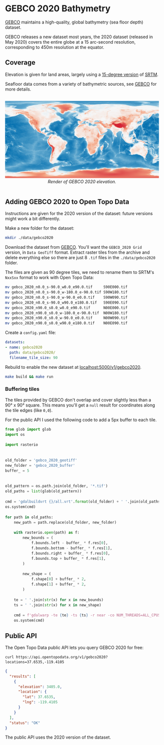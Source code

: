 # GEBCO 2020 Bathymetry

[GEBCO](https://www.gebco.net/) maintains a high-quality, global bathymetry (sea floor depth) dataset.

GEBCO releases a new dataset most years, the 2020 dataset (released in May 2020) covers the entire globe at a 15 arc-second resolution, corresponding to 450m resolution at the equator.

## Coverage

Elevation is given for land areas, largely using a [15-degree version](https://topex.ucsd.edu/WWW_html/srtm15_plus.html) of [SRTM](/datasets/srtm/).

Seafloor data comes from a variety of bathymetric sources, see [GEBCO](https://www.gebco.net/data_and_products/gridded_bathymetry_data/) for more details.

<p style="text-align:center; padding: 1rem 0">
  <img src="/img/gebco-2020.png" alt="GEBCO 2020 elevation render.">
  <br>
  <em>Render of GEBCO 2020 elevation.</em>
</p>



## Adding GEBCO 2020 to Open Topo Data

Instructions are given for the 2020 version of the dataset: future versions might work a bit differently.

Make a new folder for the dataset:

```bash
mkdir ./data/gebco2020
```

Download the dataset from [GEBCO](https://www.gebco.net/data_and_products/gridded_bathymetry_data/). You'll want the `GEBCO_2020 Grid` version, in `Data GeoTiff` format. Extract raster tiles from the archive and delete everything else so there are just 8 `.tif` files in the `./data/gebco2020` folder.

The files are given as 90 degree tiles, we need to rename them to SRTM's `NxxSxx` format to work with Open Topo Data:
```bash
mv gebco_2020_n0.0_s-90.0_w0.0_e90.0.tif     S90E000.tif
mv gebco_2020_n0.0_s-90.0_w-180.0_e-90.0.tif S90W180.tif
mv gebco_2020_n0.0_s-90.0_w-90.0_e0.0.tif    S90W090.tif
mv gebco_2020_n0.0_s-90.0_w90.0_e180.0.tif   S90E090.tif
mv gebco_2020_n90.0_s0.0_w0.0_e90.0.tif      N00E000.tif
mv gebco_2020_n90.0_s0.0_w-180.0_e-90.0.tif  N00W180.tif
mv gebco_2020_n90.0_s0.0_w-90.0_e0.0.tif     N00W090.tif
mv gebco_2020_n90.0_s0.0_w90.0_e180.0.tif    N00E090.tif
```

Create a `config.yaml` file:

```yaml
datasets:
- name: gebco2020
  path: data/gebco2020/
  filename_tile_size: 90
```

Rebuild to enable the new dataset at [localhost:5000/v1/gebco2020](http://localhost:5000/v1/gebco2020?locations=37.653512,-119.410503).

```bash
make build && make run
```

### Buffering tiles

The tiles provided by GEBCO don't overlap and cover slightly less than a 90° x 90° square. This means you'll get a `null` result for coordinates along the tile edges (like `0,0`). 

For the public API I used the following code to add a 5px buffer to each tile.


```python
from glob import glob
import os

import rasterio


old_folder = 'gebco_2020_geotiff'
new_folder = 'gebco_2020_buffer'
buffer_ = 5


old_pattern = os.path.join(old_folder, '*.tif')
old_paths = list(glob(old_pattern))

cmd = 'gdalbuildvrt {}/all.vrt'.format(old_folder) + ' '.join(old_paths)
os.system(cmd)

for path in old_paths:
    new_path = path.replace(old_folder, new_folder)
    
    with rasterio.open(path) as f:
        new_bounds = (
            f.bounds.left - buffer_ * f.res[0],
            f.bounds.bottom - buffer_ * f.res[1],
            f.bounds.right + buffer_ * f.res[0],
            f.bounds.top + buffer_ * f.res[1],
        )

        new_shape = (
            f.shape[0] + buffer_ * 2,
            f.shape[1] + buffer_ * 2,
        )
    
    te = ' '.join(str(x) for x in new_bounds)
    ts = ' '.join(str(x) for x in new_shape)
    
    cmd = f'gdalwarp -te {te} -ts {ts} -r near -co NUM_THREADS=ALL_CPUS -co COMPRESS=DEFLATE  -co PREDICTOR=2 -co BIGTIFF=yes {old_folder}/all.vrt {new_path}'
    os.system(cmd)
```


## Public API

The Open Topo Data public API lets you query GEBCO 2020 for free:

```
curl https://api.opentopodata.org/v1/gebco2020?locations=37.6535,-119.4105
```

```json
{
  "results": [
    {
      "elevation": 3405.0, 
      "location": {
        "lat": 37.6535, 
        "lng": -119.4105
      }
    }
  ], 
  "status": "OK"
}
```

The public API uses the 2020 version of the dataset.
